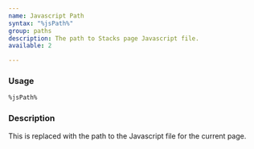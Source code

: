 ```yaml
---
name: Javascript Path
syntax: "%jsPath%"
group: paths
description: The path to Stacks page Javascript file.
available: 2

---
```




### Usage

```html
%jsPath%
```



### Description


This is replaced with the path to the Javascript file for the current page.
